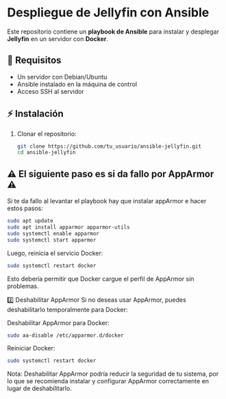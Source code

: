 # Despliegue de Jellyfin con Ansible

Este repositorio contiene un **playbook de Ansible** para instalar y desplegar **Jellyfin** en un servidor con **Docker**.

## 📌 Requisitos

- Un servidor con Debian/Ubuntu
- Ansible instalado en la máquina de control
- Acceso SSH al servidor

## ⚡ Instalación

1. Clonar el repositorio:
   ```bash
   git clone https://github.com/tu_usuario/ansible-jellyfin.git
   cd ansible-jellyfin

## ⚠️ El siguiente paso es si da fallo por AppArmor ⚠️

Si te da fallo al levantar el playbook hay que instalar appArmor e hacer estos pasos:

```bash
sudo apt update
sudo apt install apparmor apparmor-utils
sudo systemctl enable apparmor
sudo systemctl start apparmor
```
Luego, reinicia el servicio Docker:
  ```bash
sudo systemctl restart docker
```
Esto debería permitir que Docker cargue el perfil de AppArmor sin problemas.

2️⃣ Deshabilitar AppArmor
Si no deseas usar AppArmor, puedes deshabilitarlo temporalmente para Docker:

Deshabilitar AppArmor para Docker:
```bash
sudo aa-disable /etc/apparmor.d/docker
```
Reiniciar Docker:
```bash
sudo systemctl restart docker
```
Nota: Deshabilitar AppArmor podría reducir la seguridad de tu sistema, por lo que se recomienda instalar y configurar AppArmor correctamente en lugar de deshabilitarlo.
